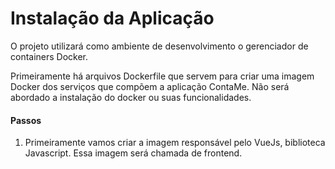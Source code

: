 # Instalação da Aplicação

O projeto utilizará como ambiente de desenvolvimento o gerenciador de containers Docker.

Primeiramente há arquivos Dockerfile que servem para criar uma imagem Docker dos serviços que compõem a aplicação ContaMe. Não será abordado a instalação do docker ou suas funcionalidades.

#### Passos

1. Primeiramente vamos criar a imagem responsável pelo VueJs, biblioteca Javascript. Essa imagem será chamada de frontend.
